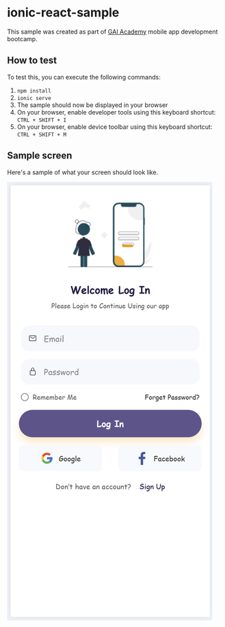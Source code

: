 # ionic-react-sample

This sample was created as part of [GAI Academy](https://gaiacademy.org) mobile app development bootcamp.

## How to test
To test this, you can execute the following commands:

1. `npm install`
2. `ionic serve`
3. The sample should now be displayed in your browser
4. On your browser, enable developer tools using this keyboard shortcut: `CTRL + SHIFT + I`
5. On your browser, enable device toolbar using this keyboard shortcut: `CTRL + SHIFT + M`

## Sample screen

Here's a sample of what your screen should look like.

![](src/assets/sample.png)